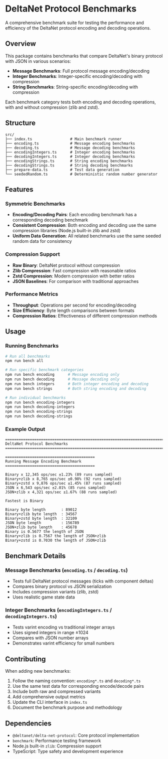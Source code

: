 # DeltaNet Protocol Benchmarks

A comprehensive benchmark suite for testing the performance and efficiency of the DeltaNet protocol encoding and decoding operations.

## Overview

This package contains benchmarks that compare DeltaNet's binary protocol with JSON in various scenarios:

- **Message Benchmarks**: Full protocol message encoding/decoding
- **Integer Benchmarks**: Integer-specific encoding/decoding with compression
- **String Benchmarks**: String-specific encoding/decoding with compression

Each benchmark category tests both encoding and decoding operations, with and without compression (zlib and zstd).

## Structure

```
src/
├── index.ts                 # Main benchmark runner
├── encoding.ts              # Message encoding benchmarks
├── decoding.ts              # Message decoding benchmarks
├── encodingIntegers.ts      # Integer encoding benchmarks
├── decodingIntegers.ts      # Integer decoding benchmarks
├── encodingStrings.ts       # String encoding benchmarks
├── decodingStrings.ts       # String decoding benchmarks
├── prepare-data.ts          # Test data generation
└── seededRandom.ts          # Deterministic random number generator
```

## Features

### Symmetric Benchmarks
- **Encoding/Decoding Pairs**: Each encoding benchmark has a corresponding decoding benchmark
- **Consistent Compression**: Both encoding and decoding use the same compression libraries (Node.js built-in zlib and zstd)
- **Uniform Data Generation**: All related benchmarks use the same seeded random data for consistency

### Compression Support
- **Raw Binary**: DeltaNet protocol without compression
- **Zlib Compression**: Fast compression with reasonable ratios
- **Zstd Compression**: Modern compression with better ratios
- **JSON Baselines**: For comparison with traditional approaches

### Performance Metrics
- **Throughput**: Operations per second for encoding/decoding
- **Size Efficiency**: Byte length comparisons between formats
- **Compression Ratios**: Effectiveness of different compression methods

## Usage

### Running Benchmarks

```bash
# Run all benchmarks
npm run bench all

# Run specific benchmark categories
npm run bench encoding      # Message encoding only
npm run bench decoding      # Message decoding only
npm run bench integers      # Both integer encoding and decoding
npm run bench strings       # Both string encoding and decoding

# Run individual benchmarks
npm run bench encoding-integers
npm run bench decoding-integers
npm run bench encoding-strings
npm run bench decoding-strings
```

### Example Output

```
================================================================================
DeltaNet Protocol Benchmarks
================================================================================

========================================
Running Message Encoding Benchmark
========================================

Binary x 12,345 ops/sec ±1.23% (89 runs sampled)
Binary+zlib x 8,765 ops/sec ±0.98% (92 runs sampled)
Binary+zstd x 9,876 ops/sec ±1.45% (87 runs sampled)
JSON x 6,543 ops/sec ±2.01% (85 runs sampled)
JSON+zlib x 4,321 ops/sec ±1.67% (88 runs sampled)

Fastest is Binary

Binary byte length       : 89012
Binary+zlib byte length  : 34567
Binary+zstd byte length  : 32109
JSON byte length         : 156789
JSON+zlib byte length    : 45678
Binary is 0.5677 the length of JSON
Binary+zlib is 0.7567 the length of JSON+zlib
Binary+zstd is 0.7030 the length of JSON+zlib
```

## Benchmark Details

### Message Benchmarks (`encoding.ts` / `decoding.ts`)
- Tests full DeltaNet protocol messages (ticks with component deltas)
- Compares binary protocol vs JSON serialization
- Includes compression variants (zlib, zstd)
- Uses realistic game state data

### Integer Benchmarks (`encodingIntegers.ts` / `decodingIntegers.ts`)
- Tests varint encoding vs traditional integer arrays
- Uses signed integers in range ±1024
- Compares with JSON number arrays
- Demonstrates varint efficiency for small numbers

## Contributing

When adding new benchmarks:

1. Follow the naming convention: `encoding*.ts` and `decoding*.ts`
2. Use the same test data for corresponding encode/decode pairs
3. Include both raw and compressed variants
4. Add comprehensive output metrics
5. Update the CLI interface in `index.ts`
6. Document the benchmark purpose and methodology

## Dependencies

- `@deltanet/delta-net-protocol`: Core protocol implementation
- `benchmark`: Performance testing framework
- Node.js built-in `zlib`: Compression support
- TypeScript: Type safety and development experience
